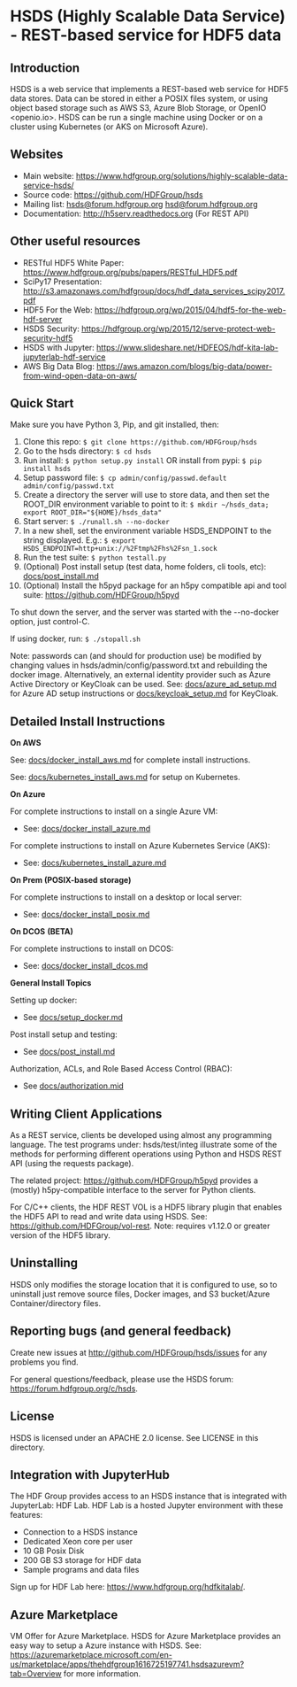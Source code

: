 HSDS (Highly Scalable Data Service) - REST-based service for HDF5 data
======================================================================
 
Introduction
------------

HSDS is a web service that implements a REST-based web service for HDF5 data stores.
Data can be stored in either a POSIX files system, or using object based storage such as
AWS S3, Azure Blob Storage, or OpenIO <openio.io>.
HSDS can be run a single machine using Docker or on a cluster using Kubernetes (or AKS on Microsoft Azure).

Websites
--------

* Main website: <https://www.hdfgroup.org/solutions/highly-scalable-data-service-hsds/>
* Source code: <https://github.com/HDFGroup/hsds>
* Mailing list: hsds@forum.hdfgroup.org <hsd@forum.hdfgroup.org>
* Documentation: <http://h5serv.readthedocs.org> (For REST API)

Other useful resources
----------------------

* RESTful HDF5 White Paper: <https://www.hdfgroup.org/pubs/papers/RESTful_HDF5.pdf>
* SciPy17 Presentation: <http://s3.amazonaws.com/hdfgroup/docs/hdf_data_services_scipy2017.pdf>
* HDF5 For the Web: <https://hdfgroup.org/wp/2015/04/hdf5-for-the-web-hdf-server>
* HSDS Security: <https://hdfgroup.org/wp/2015/12/serve-protect-web-security-hdf5>
* HSDS with Jupyter: <https://www.slideshare.net/HDFEOS/hdf-kita-lab-jupyterlab-hdf-service>
* AWS Big Data Blog: <https://aws.amazon.com/blogs/big-data/power-from-wind-open-data-on-aws/>


Quick Start
-------------

Make sure you have Python 3, Pip, and git installed, then:

   1. Clone this repo: `$ git clone https://github.com/HDFGroup/hsds`
   2. Go to the hsds directory: `$ cd hsds`
   3. Run install: `$ python setup.py install`  OR install from pypi: `$ pip install hsds`
   4. Setup password file: `$ cp admin/config/passwd.default admin/config/passwd.txt`
   5. Create a directory the server will use to store data, and then set the ROOT_DIR environment variable to point to it: `$ mkdir ~/hsds_data; export ROOT_DIR="${HOME}/hsds_data"`
   6. Start server: `$ ./runall.sh --no-docker`
   7. In a new shell, set the environment variable HSDS_ENDPOINT to the string displayed.  E.g.: `$ export HSDS_ENDPOINT=http+unix://%2Ftmp%2Fhs%2Fsn_1.sock`
   8. Run the test suite: `$ python testall.py`  
   9. (Optional) Post install setup (test data, home folders, cli tools, etc): [docs/post_install.md](docs/post_install.md)
   10. (Optional) Install the h5pyd package for an h5py compatible api and tool suite:  https://github.com/HDFGroup/h5pyd


To shut down the server, and the server was started with the --no-docker option, just control-C.

If using docker, run: `$ ./stopall.sh`
    
Note: passwords can (and should for production use) be modified by changing values in hsds/admin/config/password.txt and rebuilding the docker image.  Alternatively, an external identity provider such as Azure Active Directory or KeyCloak can be used.  See: [docs/azure_ad_setup.md](docs/azure_ad_setup.md) for Azure AD setup instructions or [docs/keycloak_setup.md](docs/keycloak_setup.md) for KeyCloak.

Detailed Install Instructions
-----------------------------

**On AWS**

See: [docs/docker_install_aws.md](docs/docker_install_aws.md) for complete install instructions.

See: [docs/kubernetes_install_aws.md](docs/kubernetes_install_aws.md) for setup on Kubernetes.

**On Azure** 

For complete instructions to install on a single Azure VM:
- See: [docs/docker_install_azure.md](docs/docker_install_azure.md)

For complete instructions to install on Azure Kubernetes Service (AKS):
- See: [docs/kubernetes_install_azure.md](docs/kubernetes_install_azure.md)

**On Prem (POSIX-based storage)** 

For complete instructions to install on a desktop or local server:
- See: [docs/docker_install_posix.md](docs/docker_install_posix.md)

**On DCOS** **(BETA)**

For complete instructions to install on DCOS:
- See: [docs/docker_install_dcos.md](docs/docker_install_dcos.md)

**General Install Topics**

Setting up docker:
- See [docs/setup_docker.md](docs/setup_docker.md)

Post install setup and testing:
- See [docs/post_install.md](docs/post_install.md)

Authorization, ACLs, and Role Based Access Control (RBAC):
- See [docs/authorization.mid](docs/authorization.md)

Writing Client Applications
----------------------------

As a REST service, clients be developed using almost any programming language.  The
test programs under: hsds/test/integ illustrate some of the methods for performing
different operations using Python and HSDS REST API (using the requests package).

The related project: <https://github.com/HDFGroup/h5pyd> provides a (mostly) h5py-compatible
interface to the server for Python clients.

For C/C++ clients, the HDF REST VOL is a HDF5 library plugin that enables the HDF5 API to read and write data
using HSDS.  See: <https://github.com/HDFGroup/vol-rest>. Note: requires v1.12.0 or greater version of the HDF5 library.

Uninstalling
------------

HSDS only modifies the storage location that it is configured to use, so to uninstall just remove
source files, Docker images, and S3 bucket/Azure Container/directory files.

Reporting bugs (and general feedback)
-------------------------------------

Create new issues at <http://github.com/HDFGroup/hsds/issues> for any problems you find.

For general questions/feedback, please use the HSDS forum: <https://forum.hdfgroup.org/c/hsds>.

License
-------

HSDS is licensed under an APACHE 2.0 license.  See LICENSE in this directory.

Integration with JupyterHub
---------------------------

The HDF Group provides access to an HSDS instance that is integrated with JupyterLab: HDF Lab.  HDF Lab is a hosted Jupyter environment with these features:

* Connection to a HSDS instance
* Dedicated Xeon core per user
* 10 GB Posix Disk
* 200 GB S3 storage for HDF data
* Sample programs and data files

Sign up for HDF Lab here: <https://www.hdfgroup.org/hdfkitalab/>.

Azure Marketplace
-----------------

VM Offer for Azure Marketplace. HSDS for Azure Marketplace provides an easy way to
setup a Azure instance with HSDS.  See: <https://azuremarketplace.microsoft.com/en-us/marketplace/apps/thehdfgroup1616725197741.hsdsazurevm?tab=Overview> for more information.

